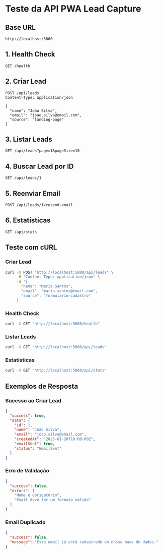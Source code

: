 # Teste da API PWA Lead Capture

## Base URL
```
http://localhost:5000
```

## 1. Health Check
```http
GET /health
```

## 2. Criar Lead
```http
POST /api/leads
Content-Type: application/json

{
  "name": "João Silva",
  "email": "joao.silva@email.com",
  "source": "landing-page"
}
```

## 3. Listar Leads
```http
GET /api/leads?page=1&pageSize=10
```

## 4. Buscar Lead por ID
```http
GET /api/leads/1
```

## 5. Reenviar Email
```http
POST /api/leads/1/resend-email
```

## 6. Estatísticas
```http
GET /api/stats
```

## Teste com cURL

### Criar Lead
```bash
curl -X POST "http://localhost:5000/api/leads" \
     -H "Content-Type: application/json" \
     -d '{
       "name": "Maria Santos",
       "email": "maria.santos@email.com",
       "source": "formulario-cadastro"
     }'
```

### Health Check
```bash
curl -X GET "http://localhost:5000/health"
```

### Listar Leads
```bash
curl -X GET "http://localhost:5000/api/leads"
```

### Estatísticas
```bash
curl -X GET "http://localhost:5000/api/stats"
```

## Exemplos de Resposta

### Sucesso ao Criar Lead
```json
{
  "success": true,
  "data": {
    "id": 1,
    "name": "João Silva",
    "email": "joao.silva@email.com",
    "createdAt": "2025-01-20T10:00:00Z",
    "emailSent": true,
    "status": "EmailSent"
  }
}
```

### Erro de Validação
```json
{
  "success": false,
  "errors": [
    "Nome é obrigatório",
    "Email deve ter um formato válido"
  ]
}
```

### Email Duplicado
```json
{
  "success": false,
  "message": "Este email já está cadastrado em nossa base de dados."
}
```

